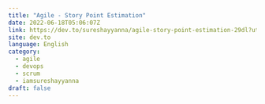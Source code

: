 ```yaml
---
title: "Agile - Story Point Estimation"
date: 2022-06-18T05:06:07Z
link: https://dev.to/sureshayyanna/agile-story-point-estimation-29dl?utm_medium=RSS&utm_source=news.12bit.vn
site: dev.to
language: English
category:
  - agile
  - devops
  - scrum
  - iamsureshayyanna
draft: false
---
```

